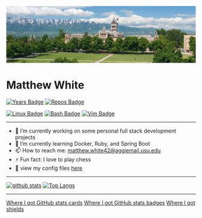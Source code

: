 ![usu](https://github.com/mattwhite180/mattwhite180/blob/master/usu.png)

# Matthew White

[![Years Badge](https://badges.pufler.dev/years/puf17640)](https://badges.pufler.dev)
[![Repos Badge](https://badges.pufler.dev/repos/mattwhite180)](https://badges.pufler.dev)

[![Linux Badge](https://img.shields.io/badge/OS-Linux-informational?style=plastic&logo=linux&logoColor=green&color=green)](https://shields.io/)
[![Bash Badge](https://img.shields.io/badge/Bash-Shell-informational?style=plastic&logo=https://simpleicons.org/icons/gnubash.svg&logoColor=red&color=red)](https://shields.io/)
[![Vim Badge](https://img.shields.io/badge/Vim-VSCode-informational?style=plastic&logo=vim&logoColor=yellow&color=yellow)](https://shields.io/)

---

- 🔭 I’m currently working on some personal full stack development projects
- 🌱 I’m currently learning Docker, Ruby, and Spring Boot
- 📫 How to reach me: matthew.white42@aggiemail.usu.edu
- ⚡ Fun fact: I love to play chess
- 🔧 view my config files [here](https://github.com/mattwhite180/mattwhite180/tree/master/configFiles)

---

[![github stats](https://github-readme-stats.vercel.app/api?username=mattwhite180&theme=vue&show_icons=true)](https://github.com/anuraghazra/github-readme-stats)
[![Top Langs](https://github-readme-stats.vercel.app/api/top-langs/?username=mattwhite180&layout=compact)](https://github.com/anuraghazra/github-readme-stats)

---

[Where I got GitHub stats cards](https://github.com/anuraghazra/github-readme-stats)
[Where I got GitHub stats badges](https://badges.pufler.dev)
[Where I got shields](https://shields.io/)
